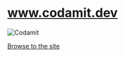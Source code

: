 # www.codamit.dev

![Codamit](https://media.giphy.com/media/3o6Mb5ZXk5gzKggqBy/giphy.gif)

[Browse to the site](https://www.codamit.dev)
